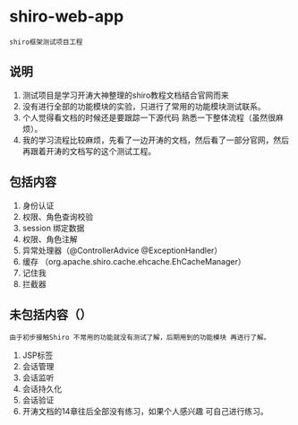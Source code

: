 # shiro-web-app


```
shiro框架测试项目工程
```

## 说明
1. 测试项目是学习开涛大神整理的shiro教程文档结合官网而来
2. 没有进行全部的功能模块的实验，只进行了常用的功能模块测试联系。
3. 个人觉得看文档的时候还是要跟踪一下源代码 熟悉一下整体流程（虽然很麻烦）。
4. 我的学习流程比较麻烦，先看了一边开涛的文档，然后看了一部分官网，然后再跟着开涛的文档写的这个测试工程。
## 包括内容
1. 身份认证
2. 权限、角色查询校验
3. session 绑定数据
4. 权限、角色注解
5. 异常处理器（@ControllerAdvice @ExceptionHandler）
6. 缓存 （org.apache.shiro.cache.ehcache.EhCacheManager）
7. 记住我
8. 拦截器
## 未包括内容（）

```
由于初步接触Shiro 不常用的功能就没有测试了解，后期用到的功能模块 再进行了解。
```
1. JSP标签
2. 会话管理
3. 会话监听
4. 会话持久化
5. 会话验证
6. 开涛文档的14章往后全部没有练习，如果个人感兴趣 可自己进行练习。
